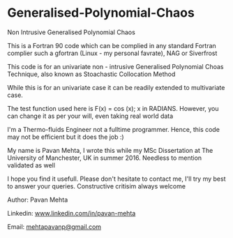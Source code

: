 # Generalised-Polynomial-Chaos
Non Intrusive Generalised Polynomial Chaos

This is a Fortran 90 code which can be complied in any standard Fortran complier such a gfortran (Linux - my personal favrate), NAG or Siverfrost

This code is for an univariate non - intrusive Generalised Polynomial Choas Technique, also known as Stoachastic Collocation Method 

While this is for an univariate case it can be readily extended to multivariate case. 

The test function used here is F(x) = cos (x); x in RADIANS. However, you can change it as per your will, even taking real world data

I'm a Thermo-fluids Engineer not a fulltime programmer. Hence, this code may not be efficient but it does the job :)

My name is Pavan Mehta, I wrote this while my MSc Dissertation at The University of Manchester, UK in summer 2016. Needless to mention validated as well

I hope you find it usefull. Please don't hesitate to contact me, I'll try my best to answer your queries. 
Constructive critisim always welcome

Author: Pavan Mehta

Linkedin: www.linkedin.com/in/pavan-mehta

Email: mehtapavanp@gmail.com 
